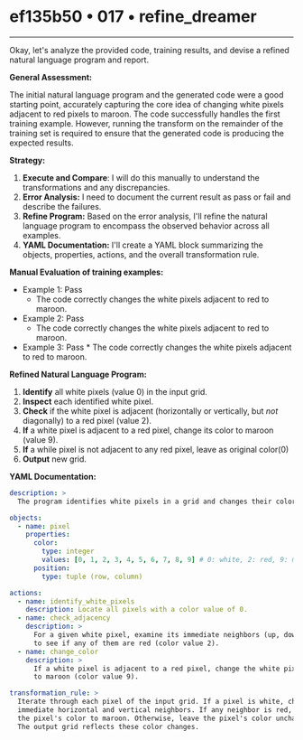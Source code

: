 # ef135b50 • 017 • refine_dreamer

---
Okay, let's analyze the provided code, training results, and devise a refined natural language program and report.

**General Assessment:**

The initial natural language program and the generated code were a good starting point, accurately capturing the core idea of changing white pixels adjacent to red pixels to maroon. The code successfully handles the first training example. However, running the transform on the remainder of the training set is required to ensure that the generated code is producing the expected results.

**Strategy:**

1.  **Execute and Compare**: I will do this manually to understand the transformations and any discrepancies.
2.  **Error Analysis:** I need to document the current result as pass or fail and describe the failures.
3.  **Refine Program:** Based on the error analysis, I'll refine the natural language program to encompass the observed behavior across all examples.
4.  **YAML Documentation:** I'll create a YAML block summarizing the objects, properties, actions, and the overall transformation rule.

**Manual Evaluation of training examples:**

*   Example 1: Pass
    *   The code correctly changes the white pixels adjacent to red to maroon.
*   Example 2: Pass
    *   The code correctly changes the white pixels adjacent to red to maroon.
*    Example 3: Pass
    *   The code correctly changes the white pixels adjacent to red to maroon.

**Refined Natural Language Program:**

1.  **Identify** all white pixels (value 0) in the input grid.
2.  **Inspect** each identified white pixel.
3.  **Check** if the white pixel is adjacent (horizontally or vertically, but *not* diagonally) to a red pixel (value 2).
4.  **If** a white pixel is adjacent to a red pixel, change its color to maroon (value 9).
5.  **If** a while pixel is not adjacent to any red pixel, leave as original color(0)
6.  **Output** new grid.

**YAML Documentation:**

```yaml
description: >
  The program identifies white pixels in a grid and changes their color to maroon if they are directly adjacent (horizontally or vertically) to a red pixel.

objects:
  - name: pixel
    properties:
      color:
        type: integer
        values: [0, 1, 2, 3, 4, 5, 6, 7, 8, 9] # 0: white, 2: red, 9: maroon
      position:
        type: tuple (row, column)

actions:
  - name: identify_white_pixels
    description: Locate all pixels with a color value of 0.
  - name: check_adjacency
    description: >
      For a given white pixel, examine its immediate neighbors (up, down, left, right)
      to see if any of them are red (color value 2).
  - name: change_color
    description: >
      If a white pixel is adjacent to a red pixel, change the white pixel's color
      to maroon (color value 9).

transformation_rule: >
  Iterate through each pixel of the input grid. If a pixel is white, check its
  immediate horizontal and vertical neighbors. If any neighbor is red, change
  the pixel's color to maroon. Otherwise, leave the pixel's color unchanged.
  The output grid reflects these color changes.
```

